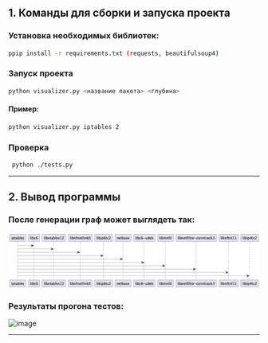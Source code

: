 ## 1. Команды для сборки и запуска проекта

### Установка необходимых библиотек:

   ```bash
   ppip install -r requirements.txt (requests, beautifulsoup4)
   ```

### Запуск проекта

   ```bash
   python visualizer.py <название пакета> <глубина>
   ```
#### Пример:

   ```bash
   python visualizer.py iptables 2
   ```

### Проверка

   ```bash
    python ./tests.py
   ```
---

## 2. Вывод программы

### После генерации граф может выглядеть так:

![output](https://github.com/CloudVHS/Configurqation-1/blob/main/hometask2/iptables_dependencies.png)

### Результаты прогона тестов:

![image]()

---
